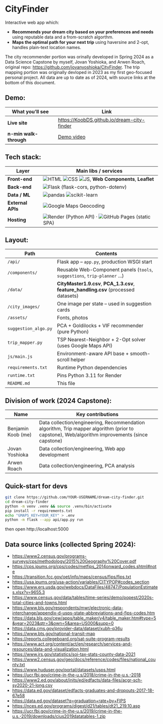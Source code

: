 # CityFinder

Interactive web app which:
- **Recommends your dream city based on your preferences and needs** using reputable data and a from-scratch algorthm.
- **Maps the optimal path for your next trip** using haversine and 2-opt, handles plain-text location names.

The city recommender portion was orinally developed in Spring 2024 as a Data Science Capstone by myself, Jovan Yoshioka, and Arwen Roach, original repo: https://github.com/jovanyoshioka/CityFinder.
The trip mapping portion was originally devloped in 2023 as my first geo-focused personal project.
All data are up to date as of 2024, with source links at the bottom of this document.

## Demo:
| What you’ll see | Link |
|------|-----------------|
| **Live site** | <https://KoobDS.github.io/dream-city-finder> |
| **n-min walk-through** | [Demo video](https://youtu.be/...) |

## Tech stack:
| Layer | Main libs / services |
|-------|----------------------|
| **Front-end** | <img alt="HTML" src="https://img.shields.io/badge/-HTML5-E34F26?logo=html5&logoColor=white"> <img alt="CSS" src="https://img.shields.io/badge/-CSS3-1572B6?logo=css3&logoColor=white"> <img alt="JS" src="https://img.shields.io/badge/-JavaScript-F7DF1E?logo=javascript&logoColor=black">, **Web Components**, **Leaflet** |
| **Back-end** | <img alt="Flask" src="https://img.shields.io/badge/-Flask-000?logo=flask">  (flask-cors, python-dotenv) |
| **Data / ML** | <img alt="pandas" src="https://img.shields.io/badge/-pandas-150458?logo=pandas&logoColor=white">  <nobr><img alt="scikit-learn" src="https://img.shields.io/badge/-scikit--learn-F7931E?logo=scikit-learn&logoColor=black"></nobr> |
| **External APIs** | <img alt="Google Maps" src="https://img.shields.io/badge/-Google Maps-4285F4?logo=googlemaps&logoColor=white"> Geocoding |
| **Hosting** | <img alt="Render" src="https://img.shields.io/badge/-Render-46E3B7?logo=render&logoColor=white"> (Python API) · <img alt="GitHub Pages" src="https://img.shields.io/badge/-GitHub Pages-181717?logo=github"> (static SPA) |

## Layout:

| Path | Contents |
|------|----------|
| `/api/` | Flask app – `app.py`, production WSGI start |
| `/components/` | Reusable Web-Component panels (`tools`, `suggestions`, `trip-planner` ...) |
| `/data/` | **CityMaster1.9.csv**, **PCA_1.3.csv**, **feature_handling.csv** (processed datasets) |
| `/city_images/` | One image per state – used in suggestion cards |
| `/assets/` | Fonts, photos |
| `suggestion_algo.py` | PCA + Goldilocks + VIF recommender (pure Python) |
| `trip_mapper.py` | TSP Nearest-Neighbor + 2-Opt solver (uses Google Maps API) |
| `js/main.js` | Environment-aware API base + smooth-scroll helper |
| `requirements.txt` | Runtime Python dependencies |
| `runtime.txt` | Pins Python 3.11 for Render |
| `README.md` | This file |

## Division of work (2024 Capstone):

| Name | Key contributions |
|-------|--------|
| Benjamin Koob (me) | Data collection/engineering, Recommendation algorithm, Trip mapper algorithm (prior to capstone), Web/algorithm improvements (since capstone) |
| Jovan Yoshioka | Data collection/engineering, Web app development |
| Arwen Roach | Data collection/engineering, PCA analysis |

## Quick-start for devs

```bash
git clone https://github.com/YOUR-USERNAME/dream-city-finder.git
cd dream-city-finder
python -m venv .venv && source .venv/bin/activate
pip install -r requirements.txt
echo "GMAPS_KEY=YOUR_KEY" > .env
python -m flask --app api/app.py run
```
then open http://localhost:5000

## Data source links (collected Spring 2024):

- https://www2.census.gov/programs-surveys/cps/methodology/2015%20Geography%20Cover.pdf 
- https://cps.ipums.org/cps/codes/metfips_2014onward_codes.shtml#note 
- https://transition.fcc.gov/oet/info/maps/census/fips/fips.txt
- https://usa.ipums.org/usa-action/variables/CITYPOP#codes_section
- https://www.ers.usda.gov/webdocs/DataFiles/48747/PopulationEstimates.xlsx?v=9655.3
- https://www.census.gov/data/tables/time-series/demo/popest/2020s-total-cities-and-towns.html
- https://www.bls.gov/respondents/mwr/electronic-data-interchange/appendix-d-usps-state-abbreviations-and-fips-codes.htm
- https://data.bls.gov/cew/apps/table_maker/v4/table_maker.htm#type=5&year=2023&qtr=3&own=5&area=US000&supp=0
- https://data.cms.gov/provider-data/dataset/xubh-q36u
- https://www.bts.gov/national-transit-map
- https://reports.collegeboard.org/sat-suite-program-results
- https://www.act.org/content/act/en/research/services-and-resources/data-and-visualization.html
- https://www.irs.gov/statistics/soi-tax-stats-county-data-2021    
- https://www2.census.gov/geo/docs/reference/codes/files/national_county.txt
- https://www.huduser.gov/portal/datasets/usps.html
- https://ucr.fbi.gov/crime-in-the-u.s/2018/crime-in-the-u.s.-2018
- https://www2.ed.gov/about/inits/ed/edfacts/data-files/acgr-sch-sy2020-21-long.csv
- https://data.ed.gov/dataset/edfacts-graduates-and-dropouts-2017-18-67e58
- https://data.ed.gov/dataset?q=graduation+rate+by+FIPS
- https://nces.ed.gov/programs/digest/d21/tables/dt21_219.10.asp
- https://ucr.fbi.gov/crime-in-the-u.s/2019/crime-in-the-u.s.-2019/downloads/cius2019datatables-1.zip
